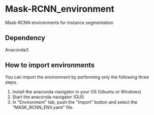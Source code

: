 # Mask-RCNN_environment
Mask-RCNN environments for instance segmentation 

## Dependency
 Anaconda3

## How to import environments
 You can import the environment by performing only the following three steps.
 1. Install the anaconda-navigator in your OS (Ubuntu or Windows)
 2. Start the anaconda-navigator (GUI)
 3. In "Environment" tab, push the "Import" button and select the "MASK_RCNN_ENV.yaml" file.
